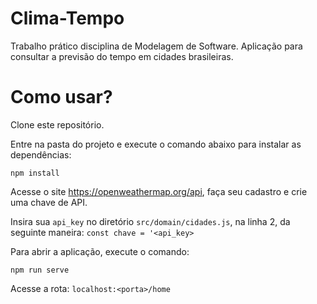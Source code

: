 # Clima-Tempo
Trabalho prático disciplina de Modelagem de Software.
Aplicação para consultar a previsão do tempo em cidades brasileiras.

# Como usar?

Clone este repositório.

Entre na pasta do projeto e execute o comando abaixo para instalar as dependências:

`npm install`

Acesse o site https://openweathermap.org/api, faça seu cadastro e crie uma chave de API.

Insira sua `api_key` no diretório `src/domain/cidades.js`, na linha 2, da seguinte maneira:
`const chave = '<api_key>`


Para abrir a aplicação, execute o comando:

`npm run serve`

Acesse a rota: `localhost:<porta>/home`